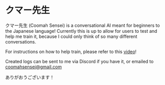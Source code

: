 # クマー先生

クマー先生 (Coomah Sensei) is a conversational AI meant for beginners to the Japanese language!
Currently this is up to allow for users to test and help me train it, because I could only think of so many different conversations.

For instructions on how to help train, please refer to this [video](https://youtu.be/ejZxaUEOC_A)!

Created logs can be sent to me via Discord if you have it, or emailed to coomahsensei@gmail.com

ありがおうございます！
